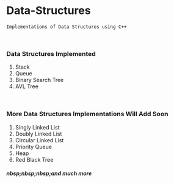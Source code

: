 # Data-Structures
	Implementations of Data Structures using C++
	
<br>

### Data Structures Implemented 

1. Stack
2. Queue
3. Binary Search Tree
4. AVL Tree

<br>

### More Data Structures Implementations Will Add Soon

1. Singly Linked List
2. Doubly Linked List
3. Circular Linked List 
4. Priority Queue
5. Heap
6. Red Black Tree 
##### nbsp;nbsp;nbsp;and much more 

